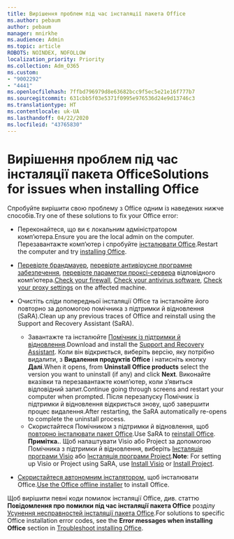 ```yaml
---
title: Вирішення проблем під час інсталяції пакета Office
ms.author: pebaum
author: pebaum
manager: mnirkhe
ms.audience: Admin
ms.topic: article
ROBOTS: NOINDEX, NOFOLLOW
localization_priority: Priority
ms.collection: Adm_O365
ms.custom:
- "9002292"
- "4441"
ms.openlocfilehash: 7ffbd796979d8e63682bcc9f5ec5e21e16f777b7
ms.sourcegitcommit: 631cbb5f03e5371f0995e976536d24e9d13746c3
ms.translationtype: HT
ms.contentlocale: uk-UA
ms.lasthandoff: 04/22/2020
ms.locfileid: "43765830"
---
```

# <a name="solutions-for-issues-when-installing-office"></a><span data-ttu-id="57f02-102">Вирішення проблем під час інсталяції пакета Office</span><span class="sxs-lookup"><span data-stu-id="57f02-102">Solutions for issues when installing Office</span></span>

<span data-ttu-id="57f02-103">Спробуйте вирішити свою проблему з Office одним із наведених нижче способів.</span><span class="sxs-lookup"><span data-stu-id="57f02-103">Try one of these solutions to fix your Office error:</span></span>

- <span data-ttu-id="57f02-104">Переконайтеся, що ви є локальним адміністратором комп’ютера.</span><span class="sxs-lookup"><span data-stu-id="57f02-104">Ensure you are the local admin on the computer.</span></span> <span data-ttu-id="57f02-105">Перезавантажте комп’ютер і спробуйте [інсталювати Office](https://portal.office.com/OLS/MySoftware.aspx).</span><span class="sxs-lookup"><span data-stu-id="57f02-105">Restart the computer and try [installing Office](https://portal.office.com/OLS/MySoftware.aspx).</span></span>

- <span data-ttu-id="57f02-106">[Перевірте брандмауер](https://support.office.com/article/unlicensed-product-and-activation-errors-in-office-0d23d3c0-c19c-4b2f-9845-5344fedc4380#bkmk_checkfirewall), [перевірте антивірусне програмне забезпечення](https://support.office.com/article/unlicensed-product-and-activation-errors-in-office-0d23d3c0-c19c-4b2f-9845-5344fedc4380#bkmk_checkav), [перевірте параметри проксі-сервера](https://support.office.com/article/unlicensed-product-and-activation-errors-in-office-0d23d3c0-c19c-4b2f-9845-5344fedc4380#bkmk_checkproxy) відповідного комп’ютера.</span><span class="sxs-lookup"><span data-stu-id="57f02-106">[Check your firewall](https://support.office.com/article/unlicensed-product-and-activation-errors-in-office-0d23d3c0-c19c-4b2f-9845-5344fedc4380#bkmk_checkfirewall), [Check your antivirus software](https://support.office.com/article/unlicensed-product-and-activation-errors-in-office-0d23d3c0-c19c-4b2f-9845-5344fedc4380#bkmk_checkav), [Check your proxy settings](https://support.office.com/article/unlicensed-product-and-activation-errors-in-office-0d23d3c0-c19c-4b2f-9845-5344fedc4380#bkmk_checkproxy) on the affected machine.</span></span>

- <span data-ttu-id="57f02-107">Очистіть сліди попередньої інсталяції Office та інсталюйте його повторно за допомогою помічника з підтримки й відновлення (SaRA).</span><span class="sxs-lookup"><span data-stu-id="57f02-107">Clean up any previous traces of Office and reinstall using the Support and Recovery Assistant (SaRA).</span></span> 

    - <span data-ttu-id="57f02-108">Завантажте та інсталюйте [Помічник із підтримки й відновлення](https://aka.ms/SARA-OfficeUninstall-Alchemy).</span><span class="sxs-lookup"><span data-stu-id="57f02-108">Download and install the [Support and Recovery Assistant](https://aka.ms/SARA-OfficeUninstall-Alchemy).</span></span> <span data-ttu-id="57f02-109">Коли він відкриється, виберіть версію, яку потрібно видалити, з **Видалення продуктів Office** і натисніть кнопку **Далі**.</span><span class="sxs-lookup"><span data-stu-id="57f02-109">When it opens, from **Uninstall Office products** select the version you want to uninstall (if any) and click **Next**.</span></span> <span data-ttu-id="57f02-110">Виконайте вказівки та перезавантажте комп’ютер, коли з’явиться відповідний запит.</span><span class="sxs-lookup"><span data-stu-id="57f02-110">Continue going through screens and restart your computer when prompted.</span></span> <span data-ttu-id="57f02-111">Після перезапуску Помічник із підтримки й відновлення відкриється знову, щоб завершити процес видалення.</span><span class="sxs-lookup"><span data-stu-id="57f02-111">After restarting, the SaRA automatically re-opens to complete the uninstall process.</span></span>
    - <span data-ttu-id="57f02-112">Скористайтеся Помічником з підтримки й відновлення, щоб [повторно інсталювати пакет Office](https://aka.ms/sara-officeinstall).</span><span class="sxs-lookup"><span data-stu-id="57f02-112">Use SaRA to [reinstall Office](https://aka.ms/sara-officeinstall).</span></span> <span data-ttu-id="57f02-113">**Примітка.**. Щоб налаштувати Visio або Project за допомогою Помічника з підтримки й відновлення, виберіть [Інсталяція програми Visio](https://aka.ms/SaRA-VisioSetupScenario) або [Інсталяція програми Project](https://aka.ms/SaRA-ProjectSetupScenario).</span><span class="sxs-lookup"><span data-stu-id="57f02-113">**Note**: For setting up Visio or Project using SaRA, use [Install Visio](https://aka.ms/SaRA-VisioSetupScenario) or [Install Project](https://aka.ms/SaRA-ProjectSetupScenario).</span></span>  

- <span data-ttu-id="57f02-114">[Скористайтеся автономним інсталятором](https://support.office.com/article/f0a85fe7-118f-41cb-a791-d59cef96ad1c?wt.mc_id=Alchemy_ClientDIA), щоб інсталювати Office.</span><span class="sxs-lookup"><span data-stu-id="57f02-114">[Use the Office offline installer](https://support.office.com/article/f0a85fe7-118f-41cb-a791-d59cef96ad1c?wt.mc_id=Alchemy_ClientDIA) to install Office.</span></span>

<span data-ttu-id="57f02-115">Щоб вирішити певні коди помилок інсталяції Office, див. статтю **Повідомлення про помилки під час інсталяції пакета Office** розділу [Усунення несправностей інсталяції пакета Office](https://support.office.com/article/35ff2def-e0b2-4dac-9784-4cf212c1f6c2#BKMK_ErrorMessages).</span><span class="sxs-lookup"><span data-stu-id="57f02-115">For solutions to specific Office installation error codes, see the **Error messages when installing Office** section in [Troubleshoot installing Office](https://support.office.com/article/35ff2def-e0b2-4dac-9784-4cf212c1f6c2#BKMK_ErrorMessages).</span></span>


